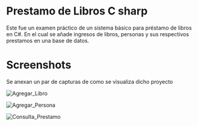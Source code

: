 # Prestamo de Libros C sharp

 Este fue un examen práctico de un sistema básico para préstamo de libros en C#.
 En el cual se añade ingresos de libros, personas y sus respectivos prestamos en una base de datos.

 # Screenshots
 Se anexan un par de capturas de como se visualiza dicho proyecto

![Agregar_Libro](https://github.com/Jersonwm/Prestamo-de-Libros-C-sharp/assets/9126710/f93d567f-f612-40da-a5a3-57778425e8cb)


![Agregar_Persona](https://github.com/Jersonwm/Prestamo-de-Libros-C-sharp/assets/9126710/66934f83-4691-4506-a9fd-5abc84d960f3)


![Consulta_Prestamo](https://github.com/Jersonwm/Prestamo-de-Libros-C-sharp/assets/9126710/329b18f4-b7ee-4c6d-a720-9b955680c141)
